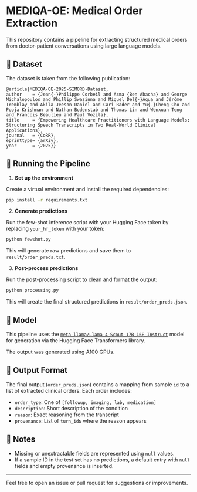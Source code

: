 # MEDIQA-OE: Medical Order Extraction

This repository contains a pipeline for extracting structured medical orders from doctor-patient conversations using large language models.

## 📁 Dataset

The dataset is taken from the following publication:
```
@article{MEDIQA-OE-2025-SIMORD-Dataset,
author    = {Jean{-}Philippe Corbeil and Asma {Ben Abacha} and George Michalopoulos and Phillip Swazinna and Miguel Del{-}Agua and Jérôme Tremblay and Akila Jeeson Daniel and Cari Bader and Yu{-}Cheng Cho and Pooja Krishnan and Nathan Bodenstab and Thomas Lin and Wenxuan Teng and Francois Beaulieu and Paul Vozila}, 
title     = {Empowering Healthcare Practitioners with Language Models: Structuring Speech Transcripts in Two Real-World Clinical Applications},
journal   = {CoRR}, 
eprinttype= {arXiv},
year      = {2025}}
```
## 🚀 Running the Pipeline

1. **Set up the environment**

Create a virtual environment and install the required dependencies:

```bash
pip install -r requirements.txt
```

2. **Generate predictions**

Run the few-shot inference script with your Hugging Face token by replacing `your_hf_token` with your token:

```bash
python fewshot.py
```

This will generate raw predictions and save them to `result/order_preds.txt`.

3. **Post-process predictions**

Run the post-processing script to clean and format the output:

```bash
python processing.py
```

This will create the final structured predictions in `result/order_preds.json`.

## 🔧 Model

This pipeline uses the [`meta-llama/Llama-4-Scout-17B-16E-Instruct`](https://huggingface.co/meta-llama/Llama-4-Scout-17B-16E-Instruct) model for generation via the Hugging Face Transformers library.

The output was generated using A100 GPUs.

## 📂 Output Format

The final output (`order_preds.json`) contains a mapping from sample `id` to a list of extracted clinical orders. Each order includes:

- `order_type`: One of `[followup, imaging, lab, medication]`
- `description`: Short description of the condition
- `reason`: Exact reasoning from the transcript
- `provenance`: List of `turn_id`s where the reason appears

## 📌 Notes

- Missing or unextractable fields are represented using `null` values.
- If a sample ID in the test set has no predictions, a default entry with `null` fields and empty provenance is inserted.

---

Feel free to open an issue or pull request for suggestions or improvements.
